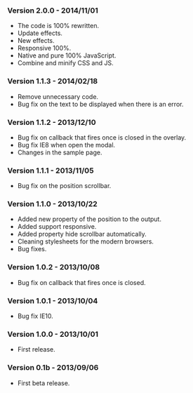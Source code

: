 ### Version 2.0.0 - 2014/11/01
* The code is 100% rewritten.
* Update effects.
* New effects.
* Responsive 100%.
* Native and pure 100% JavaScript.
* Combine and minify CSS and JS.

### Version 1.1.3 - 2014/02/18
* Remove unnecessary code.
* Bug fix on the text to be displayed when there is an error.

### Version 1.1.2 - 2013/12/10
* Bug fix on callback that fires once is closed in the overlay.
* Bug fix IE8 when open the modal.
* Changes in the sample page.

### Version 1.1.1 - 2013/11/05
* Bug fix on the position scrollbar.

### Version 1.1.0 - 2013/10/22
* Added new property of the position to the output.
* Added support responsive.
* Added property hide scrollbar automatically.
* Cleaning stylesheets for the modern browsers.
* Bug fixes.

### Version 1.0.2 - 2013/10/08
* Bug fix on callback that fires once is closed.

### Version 1.0.1 - 2013/10/04
* Bug fix IE10.

### Version 1.0.0 - 2013/10/01
* First release.

### Version 0.1b - 2013/09/06
* First beta release.